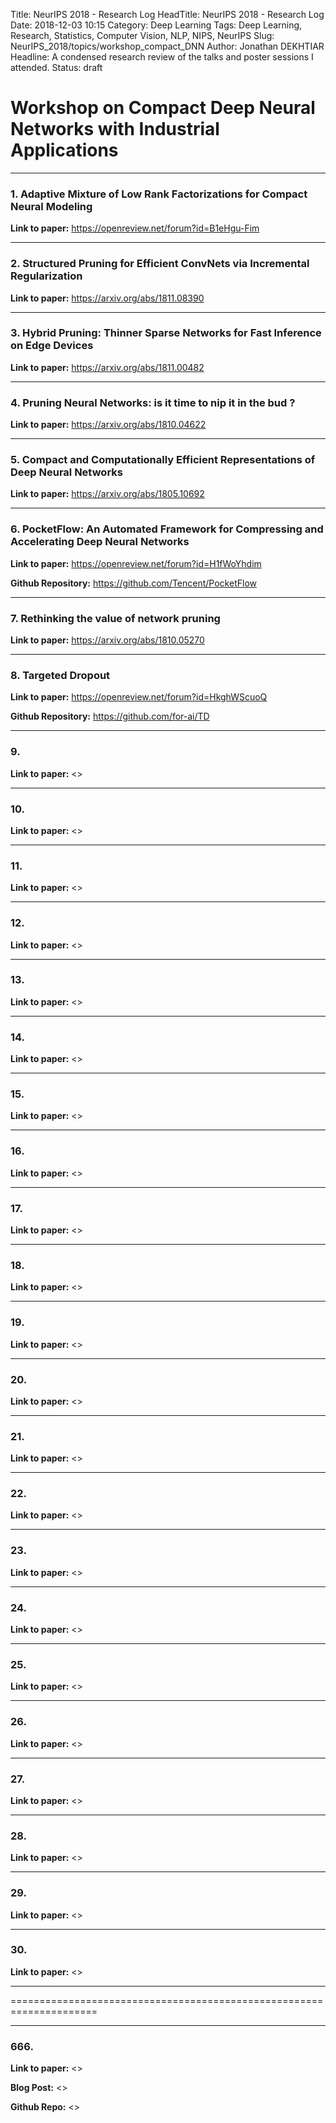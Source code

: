 Title: NeurIPS 2018 - Research Log
HeadTitle: NeurIPS 2018 - Research Log
Date: 2018-12-03 10:15
Category: Deep Learning
Tags: Deep Learning, Research, Statistics, Computer Vision, NLP, NIPS, NeurIPS
Slug: NeurIPS_2018/topics/workshop_compact_DNN
Author: Jonathan DEKHTIAR
Headline: A condensed research review of the talks and poster sessions I attended.
Status: draft

# Workshop on Compact Deep Neural Networks with Industrial Applications
-----------------------------------------------------------------------

### 1. Adaptive Mixture of Low Rank Factorizations for Compact Neural Modeling

**Link to paper:** <https://openreview.net/forum?id=B1eHgu-Fim>

----------------------

### 2. Structured Pruning for Efficient ConvNets via Incremental Regularization

**Link to paper:** <https://arxiv.org/abs/1811.08390>

----------------------

### 3. Hybrid Pruning: Thinner Sparse Networks for Fast Inference on Edge Devices

**Link to paper:** <https://arxiv.org/abs/1811.00482>

----------------------

### 4. Pruning Neural Networks: is it time to nip it in the bud ?

**Link to paper:** <https://arxiv.org/abs/1810.04622>

----------------------

### 5. Compact and Computationally Efficient Representations of Deep Neural Networks

**Link to paper:** <https://arxiv.org/abs/1805.10692>

----------------------

### 6. PocketFlow: An Automated Framework for Compressing and Accelerating Deep Neural Networks

**Link to paper:** <https://openreview.net/forum?id=H1fWoYhdim>

**Github Repository:** <https://github.com/Tencent/PocketFlow>

----------------------

### 7. Rethinking the value of network pruning

**Link to paper:** <https://arxiv.org/abs/1810.05270>

----------------------

### 8. Targeted Dropout

**Link to paper:** <https://openreview.net/forum?id=HkghWScuoQ>

**Github Repository:** <https://github.com/for-ai/TD>

----------------------

### 9.

**Link to paper:** <>

----------------------

### 10.

**Link to paper:** <>

----------------------

### 11.

**Link to paper:** <>

----------------------

### 12.

**Link to paper:** <>

----------------------

### 13.

**Link to paper:** <>

----------------------

### 14.

**Link to paper:** <>

----------------------

### 15.

**Link to paper:** <>

----------------------

### 16.

**Link to paper:** <>

----------------------

### 17.

**Link to paper:** <>

----------------------

### 18.

**Link to paper:** <>

----------------------

### 19.

**Link to paper:** <>

----------------------

### 20.

**Link to paper:** <>

----------------------

### 21.

**Link to paper:** <>

----------------------

### 22.

**Link to paper:** <>

----------------------

### 23.

**Link to paper:** <>

----------------------

### 24.

**Link to paper:** <>

----------------------

### 25.

**Link to paper:** <>

----------------------

### 26.

**Link to paper:** <>

----------------------

### 27.

**Link to paper:** <>

----------------------

### 28.

**Link to paper:** <>

----------------------

### 29.

**Link to paper:** <>

----------------------

### 30.

**Link to paper:** <>

----------------------


=====================================================================

----------------------

### 666.

**Link to paper:** <>

**Blog Post:** <>

**Github Repo:** <>
